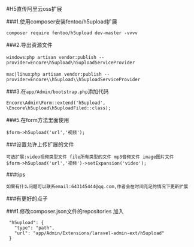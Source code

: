 #H5直传阿里云oss扩展

###1.使用composer安装fentoo/h5upload扩展

````
composer require fentoo/h5upload dev-master -vvvv
````

###2.导出资源文件

`windows`:`php artisan vendor:publish --provider=Encore\h5upload\h5uploadServiceProvider`

`mac|linux`:`php artisan vendor:publish --provider=Encore\\h5upload\\h5uploadServiceProvider`

###3.在`app/Admin/bootstrap.php`添加代码

```
Encore\Admin\Form::extend('h5upload', \Encore\h5upload\h5uploadFiled::class);
```

###5.在form方法里面使用

``
$form->h5upload('url','视频');
``

###设置允许上传扩展的文件

```
可选扩展:video视频类型文件 file所有类型的文件 mp3音频文件 image图片文件
$form->h5upload('url','视频')->setExpansion('video');
```

###tips
```
如果有什么问题可以联系email:643145444@qq.com,作者会在时间充足的情况下更新扩展
```

###有更好的点子

###1.修改composer.json文件的repositories 加入

````
 "h5upload": {
   "type": "path",
   "url": "app/Admin/Extensions/laravel-admin-ext/h5upload"
 }
````

